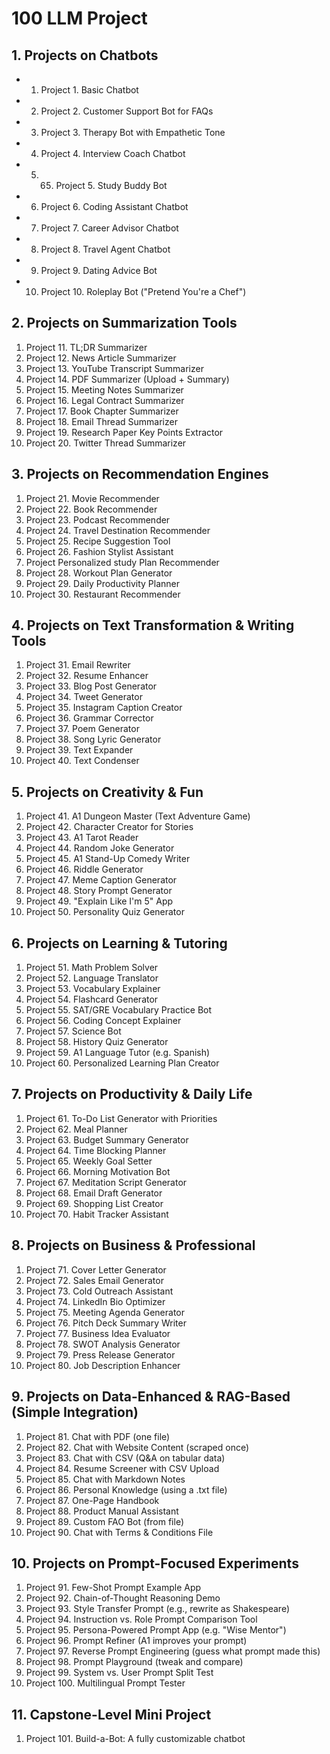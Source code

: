 # 100 LLM Project

## 1. Projects on Chatbots

* 1. Project 1. Basic Chatbot 
* 2. Project 2. Customer Support Bot for FAQs
* 3. Project 3. Therapy Bot with Empathetic Tone
* 4. Project 4. Interview Coach Chatbot
* 5. 65. Project 5. Study Buddy Bot
* 6. Project 6. Coding Assistant Chatbot
* 7. Project 7. Career Advisor Chatbot
* 8. Project 8. Travel Agent Chatbot
* 9. Project 9. Dating Advice Bot
* 10. Project 10. Roleplay Bot ("Pretend You're a Chef")

## 2. Projects on Summarization Tools

1. Project 11. TL;DR Summarizer
2. Project 12. News Article Summarizer
3. Project 13. YouTube Transcript Summarizer
4. Project 14. PDF Summarizer (Upload + Summary)
5. Project 15. Meeting Notes Summarizer
6. Project 16. Legal Contract Summarizer
7. Project 17. Book Chapter Summarizer
8. Project 18. Email Thread Summarizer
9. Project 19. Research Paper Key Points Extractor
10. Project 20. Twitter Thread Summarizer

## 3. Projects on Recommendation Engines

1. Project 21. Movie Recommender
2. Project 22. Book Recommender
3. Project 23. Podcast Recommender
4. Project 24. Travel Destination Recommender
5. Project 25. Recipe Suggestion Tool
6. Project 26. Fashion Stylist Assistant
7. Project Personalized study Plan Recommender
8. Project 28. Workout Plan Generator
9. Project 29. Daily Productivity Planner
10. Project 30. Restaurant Recommender

## 4. Projects on Text Transformation & Writing Tools

1. Project 31. Email Rewriter
2. Project 32. Resume Enhancer
3. Project 33. Blog Post Generator
4. Project 34. Tweet Generator
5. Project 35. Instagram Caption Creator
6. Project 36. Grammar Corrector
7. Project 37. Poem Generator
8. Project 38. Song Lyric Generator
9. Project 39. Text Expander
10. Project 40. Text Condenser

## 5. Projects on Creativity & Fun

1. Project 41. A1 Dungeon Master (Text Adventure Game)
2. Project 42. Character Creator for Stories
3. Project 43. A1 Tarot Reader
4. Project 44. Random Joke Generator
5. Project 45. A1 Stand-Up Comedy Writer
6. Project 46. Riddle Generator
7. Project 47. Meme Caption Generator
8. Project 48. Story Prompt Generator
9. Project 49. "Explain Like I'm 5" App
10. Project 50. Personality Quiz Generator
 
## 6. Projects on Learning & Tutoring

1. Project 51. Math Problem Solver
2. Project 52. Language Translator
3. Project 53. Vocabulary Explainer
4. Project 54. Flashcard Generator
5. Project 55. SAT/GRE Vocabulary Practice Bot
6. Project 56. Coding Concept Explainer
7. Project 57. Science Bot
8. Project 58. History Quiz Generator
9. Project 59. A1 Language Tutor (e.g. Spanish)
10. Project 60. Personalized Learning Plan Creator

## 7. Projects on Productivity & Daily Life

1. Project 61. To-Do List Generator with Priorities
2. Project 62. Meal Planner
3. Project 63. Budget Summary Generator
4. Project 64. Time Blocking Planner
5. Project 65. Weekly Goal Setter
6. Project 66. Morning Motivation Bot
7. Project 67. Meditation Script Generator
8. Project 68. Email Draft Generator
9. Project 69. Shopping List Creator
10. Project 70. Habit Tracker Assistant

## 8. Projects on Business & Professional

1. Project 71. Cover Letter Generator
2. Project 72. Sales Email Generator
3. Project 73. Cold Outreach Assistant
4. Project 74. LinkedIn Bio Optimizer
5. Project 75. Meeting Agenda Generator
6. Project 76. Pitch Deck Summary Writer
7. Project 77. Business Idea Evaluator
8. Project 78. SWOT Analysis Generator
9. Project 79. Press Release Generator
10. Project 80. Job Description Enhancer

## 9. Projects on Data-Enhanced & RAG-Based (Simple Integration)

1. Project 81. Chat with PDF (one file)
2. Project 82. Chat with Website Content (scraped once)
3. Project 83. Chat with CSV (Q&A on tabular data)
4. Project 84. Resume Screener with CSV Upload
5. Project 85. Chat with Markdown Notes
6. Project 86. Personal Knowledge (using a .txt file)
7. Project 87. One-Page Handbook
8. Project 88. Product Manual Assistant
9. Project 89. Custom FAO Bot (from file)
10. Project 90. Chat with Terms & Conditions File

## 10. Projects on Prompt-Focused Experiments

1. Project 91. Few-Shot Prompt Example App
2. Project 92. Chain-of-Thought Reasoning Demo
3. Project 93. Style Transfer Prompt (e.g., rewrite as Shakespeare)
4. Project 94. Instruction vs. Role Prompt Comparison Tool
5. Project 95. Persona-Powered Prompt App (e.g. "Wise Mentor")
6. Project 96. Prompt Refiner (A1 improves your prompt)
7. Project 97. Reverse Prompt Engineering (guess what prompt made this)
8. Project 98. Prompt Playground (tweak and compare)
9. Project 99. System vs. User Prompt Split Test
10. Project 100. Multilingual Prompt Tester

## 11. Capstone-Level Mini Project
1. Project 101. Build-a-Bot: A fully customizable chatbot